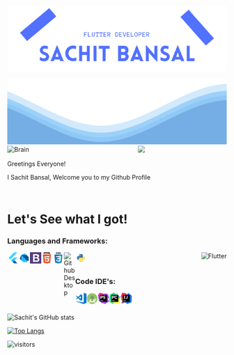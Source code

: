 <p align="center">
  <img src="https://github.com/Sachitbansal/Sachitbansal/blob/main/name-logo%20(1).png" width="auto" height="auto">
</p>	
<img src="https://raw.githubusercontent.com/fredgrott/FredGrott/gh-pages/waves.svg" width="100%" height="150">

<img align="left" alt="Brain" width="300" src="https://i.giphy.com/media/26tn33aiTi1jkl6H6/200w.webp">


  <img src="https://github.com/vimalverma558/vimalverma558/blob/v2/img/hello.gif" width="20%">

Greetings Everyone!
         <br />

I Sachit Bansal, Welcome you to my Github Profile

<br/>

# Let's See what I got!

### Languages and Frameworks:
<img align="left" alt="Flutter" width="26px" src="https://github.com/Sachitbansal/Sachitbansal/blob/main/flutter.png" />
<img align="left" alt="Dart" width="26px" src="https://github.com/Sachitbansal/Sachitbansal/blob/main/dart-new.png" />
<img align="left" alt="Bootstrap" width="26px" src="https://github.com/Sachitbansal/Sachitbansal/blob/main/bootsstrap.png" />
<img align="left" alt="HTML5" width="26px" src="https://raw.githubusercontent.com/github/explore/80688e429a7d4ef2fca1e82350fe8e3517d3494d/topics/html/html.png" />
<img align="left" alt="CSS3" width="26px" src="https://raw.githubusercontent.com/github/explore/80688e429a7d4ef2fca1e82350fe8e3517d3494d/topics/css/css.png" />
<img align="left" alt="Github Desktop" width="26px" src="https://dl2.macupdate.com/images/icons256/39062.png?d=1522354604" />
<img align="left" alt="Python" width="26px" src="https://raw.githubusercontent.com/github/explore/80688e429a7d4ef2fca1e82350fe8e3517d3494d/topics/python/python.png" />
<img align="right" alt="Flutter" widht="auto" height="300" src="https://cdn3.vectorstock.com/i/1000x1000/24/52/programming-and-coding-vector-19602452.jpg" />

<br>
<br>

### Code IDE's:
<img align="left" alt="Visual Studio Code" width="26px" src="https://raw.githubusercontent.com/github/explore/80688e429a7d4ef2fca1e82350fe8e3517d3494d/topics/visual-studio-code/visual-studio-code.png" />
<img align="left" alt="Android" width="26px" src="https://github.com/Sachitbansal/Sachitbansal/blob/main/android.png" />
<img align="left" alt="PHPStorm" width="26px" src="https://github.com/Sachitbansal/Sachitbansal/blob/main/phpstorm.png" />
<img align="left" alt="Pycharm" width="26px" src="https://github.com/Sachitbansal/Sachitbansal/blob/main/pycharm.png" />
<img align="left" alt="Intelij" width="26px" src="https://github.com/Sachitbansal/Sachitbansal/blob/main/intelijidea.png" />

<br />
<br>

![Sachit's GitHub stats](https://github-readme-stats.vercel.app/api?username=Sachitbansal&show_icons=true&bg_color=3,10749c,109c8b&text_color=defffb&title_color=defdff&icon_color=defdff)


[![Top Langs](https://github-readme-stats.vercel.app/api/top-langs/?username=Sachitbansal&layout=compact&show_icons=true&include_all_commits=true&bg_color=2,6fe8a4,87ffbb&text_color=4b6b59&title_color=4b6b59&icon_color=4b6b59&theme=graywhite)](https://github.com/Sachitbansal/github-readme-stats)

![visitors](https://visitor-badge.glitch.me/badge?page_id=Sachitbansal.visitor-badge)
 
